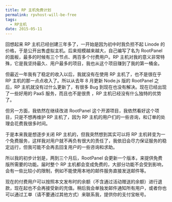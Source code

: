 ```yaml
---
title: RP 主机免费计划
permalink: rpvhost-will-be-free
tags:
  - RP主机
date: 2015-05-11
---
```


回想起来 RP 主机已经创建三年多了，一开始是因为初中时我负担不起 Linode 的价格，于是公开出售虚拟主机。后来规模越来越大，自己编写了名为 RootPanel 的面板，最多的时候有三个节点、两百多个付费用户。RP 主机对我的意义非常特殊，它是我坚持最久、用户最多的项目，我也从这个项目赚到了我的第一桶金。

但最近一年我有了稳定的收入以后，我就没有在使用 RP 主机了，也不是很在乎 RP 主机的那一点点收入了。所以从去年 8 月更新 Node.js 版的 RootPanel 之后，RP 主机就没有过什么更新了，有很多 Bug 到现在也没有解决。现在已经出现了一些好用的 PaaS 服务，而且也不是很贵 ，RP 主机已经没有什么独特的优势了。

但另一方面，我依然在继续改进 RootPanel 这个开源项目，我依然看好这个项目，只是不想再维护 RP 主机了，因为 RP 主机的用户们的一些咨询，和订单的处理会花费我很多时间。

于是本来我是想逐步关闭 RP 主机的，但我突然想到其实可以将 RP 主机转变为一个免费服务，这样我对用户就不再负有很大的责任了，我依旧会尽力保证服务的稳定运行，但我可能不会再去回复用户的一些咨询和求助。

所以我的初步计划是，两到三个月后，RootPanel 会更新一个版本，来提供免费版所需要的功能。届时整个 RP 主机都会变成免费的，大部分功能不会受到影响，会有一些比较小的限制，例如不能使用本地的邮件服务直接发送邮件等。

现在的付费用户可以按照本文发布时的余额（不含通过活动赠送的余额）进行退款，现在起也不会再接受新的充值。稍后我会单独发邮件通知所有用户，或者你也可以通过工单（请不要通过其他方式）来联系我，提供你的支付宝帐号。
